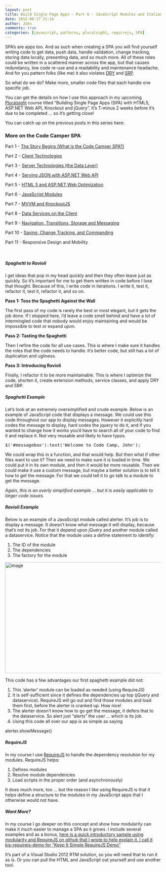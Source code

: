 ```yaml
---
layout: post
title: Build Single Page Apps - Part 6 - JavaScript Modules and Italian Food
date: 2012-08-17 21:16
author: John
comments: true
categories: [javascript, patterns, pluralsight, requirejs, SPA]
---
```

<p>SPA’s are apps too. And as such when creating a SPA you will find yourself writing code to get data, push data, handle validation, change tracking, storing data locally, presenting data, and so much more. All of these roles could be written in a scattered manner across the app, but that causes redundancy, low code re-use and a readability and maintenance headache. And for you pattern folks (like me) it also violates <a href="http://en.wikipedia.org/wiki/Don't_repeat_yourself">DRY</a> and <a href="http://en.wikipedia.org/wiki/Single_responsibility_principle">SRP</a>.  <p>So what do we do? Make more, smaller code files that each handle one specific job.  <p>You can get the details on how I use this approach in my upcoming <a href="http://www.pluralsight.com/">Pluralsight</a> course titled “Building Single Page Apps (SPA) with HTML5, ASP.NET Web API, Knockout and jQuery”. It’s T-minus 2 weeks before it’s due to be completed … so it’s getting close!  <p>You can catch up on the previous posts in this series here:  <h3>More on the Code Camper SPA</h3> <p>Part 1 - <a href="http://jpapa.me/spapost1">The Story Begins (What is the Code Camper SPA?)</a></p> <p>Part 2 - <a href="http://jpapa.me/spapost2">Client Technologies</a></p> <p>Part 3 - <a href="/spapost3">Server Technologies (the Data Layer)</a></p> <p>Part 4 - <a href="http://jpapa.me/spapost4">Serving JSON with ASP.NET Web API</a></p> <p>Part 5 - <a href="http://jpapa.me/spapost5">HTML 5 and ASP.NET Web Optimization</a></p> <p>Part 6 - <a href="http://jpapa.me/spapost6">JavaScript Modules</a></p> <p>Part 7 - <a href="http://jpapa.me/spapost7">MVVM and KnockoutJS</a></p> <p>Part 8 - <a href="http://jpapa.me/spapost8">Data Services on the Client</a></p> <p>Part 9 - <a href="http://jpapa.me/spapost9">Navigation, Transitions, Storage and Messaging</a></p> <p>Part 10 - <a href="http://jpapa.me/spapost10">Saving, Change Tracking, and Commanding</a> </p> <p>Part 11 - Responsive Design and Mobility</p> <p>&nbsp; <h5>Spaghetti to Ravioli </h5> <p>I get ideas that pop in my head quickly and then they often leave just as quickly. So it’s important for me to get them written in code before I lose that thought. Because of this, I write code in iterations. I write it, test it, refactor it, test it, refactor it, and so on.  <p><b>Pass 1: Toss the Spaghetti Against the Wall</b>  <p>The first pass of my code is rarely the best or most elegant, but it gets the job done. If I stopped here, I’d leave a code smell behind and have a lot of intermingled code that nobody would enjoy maintaining and would be impossible to test or expand upon.  <p><b>Pass 2: Tasting the Spaghetti</b>  <p>Then I refine the code for all use cases. This is where I make sure it handles the roles that the code needs to handle. It’s better code, but still has a lot of duplication and ugliness.  <p><b>Pass 3: Introducing Ravioli</b>  <p>Finally, I refactor it to be more maintainable. This is where I optimize the code, shorten it, create extension methods, service classes, and apply DRY and SRP.  <h5>Spaghetti Example</h5> <p>Let’s look at an extremely oversimplified and crude example. Below is an example of JavaScript code that displays a message. We could use this code throughout our app to display messages. However it explicitly hard codes the message to display, hard codes the jquery to do it, and if you wanted to change how it works you’d have to search all of your code to find it and replace it. Not very reusable and likely to have typos.<pre>$('#messagebox').text('Welcome to Code Camp, John');</pre>
<p>We could wrap this in a function, and that would help. But then what if other files want to use it? Then we need to make sure it is loaded in time. We could put it in its own module, and then it would be more reusable. Then we could make it use a custom message, but maybe a better solution is to tell it how to get the message. For that we could tell it to go talk to a module to get the message.
<p><i>Again, this is an overly simplified example … but it is easily applicable to larger code issues.</i>
<h5>Ravioli Example</h5>
<p>Below is an example of a JavaScript module called alerter. It’s job is to display a message. It doesn’t know what message it will display, because that’s not its job. For that it depend upon jQuery and another module called a dataservice. Notice that the module uses a define statement to identify:
<ol>
<li>The ID of the module
<li>The dependencies
<li>The factory for the module</li></ol>
<p><a href="/wp-content/uploads/media/Windows-Live-Writer/da5ac51b8fae_F1AC/image_2.png"><img style="background-image: none; border-right-width: 0px; padding-left: 0px; padding-right: 0px; display: block; float: none; border-top-width: 0px; border-bottom-width: 0px; margin-left: auto; border-left-width: 0px; margin-right: auto; padding-top: 0px" title="image" border="0" alt="image" src="/wp-content/uploads/media/Windows-Live-Writer/da5ac51b8fae_F1AC/image_thumb.png" width="520" height="359"></a></p>
<p>This code has a few advantages our first spaghetti example did not:</p>
<ol>
<li>This ‘alerter’ module can be loaded as needed (using RequireJS)
<li>It is self-sufficient since it defines the dependencies up top (jQuery and dataservice). RequireJS will go out and find those modules and load them first, before the alerter is cranked up. How nice!
<li>The alerter doesn’t know how to go get the message, it defers that to the dataservice. So alert just “alerts” the user … which is its job.
<li>Using this code all over our app is as simple as saying</li></ol>
<p>alerter.showMessage()
<h5>RequireJS</h5>
<p>In my course I use <a href="http://requirejs.org/">RequireJS</a> to handle the dependency resolution for my modules. RequireJS helps:
<ol>
<li>Defines modules
<li>Resolve module dependencies
<li>Load scripts in the proper order (and asynchronously)</li></ol>
<p>It does much more, too … but the reason I like using RequireJS is that it helps define a structure to the modules in my JavaScript apps that I otherwise would not have.
<h5>Want More?</h5>
<p>In my course I go deeper on this concept and show how modularity can make it much easier to manage a SPA as it grows. I include several examples and as a bonus, <a href="http://jpapa.me/requirejsdemo">here is a quick introductory sample using modularity and RequireJS on github that I wrote to help explain it. I call it kis-requirejs-demo for “Keep It Simple RequireJS Demo”</a>
<p>It’s part of a Visual Studio 2012 RTM solution, so you will need that to run it as is. Or you can pull the HTML and JavaScript out yourself and use another tool.

